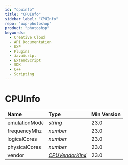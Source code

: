 ```yaml
---
id: "cpuinfo"
title: "CPUInfo"
sidebar_label: "CPUInfo"
repo: "uxp-photoshop"
product: "photoshop"
keywords:
  - Creative Cloud
  - API Documentation
  - UXP
  - Plugins
  - JavaScript
  - ExtendScript
  - SDK
  - C++
  - Scripting
---
```


# CPUInfo

| Name | Type | Min Version |
| :------ | :------ | :------ |
| emulationMode | *string* | 23.0 |
| frequencyMhz | *number* | 23.0 |
| logicalCores | *number* | 23.0 |
| physicalCores | *number* | 23.0 |
| vendor | [*CPUVendorKind*](/ps_reference/modules/coremodules/#cpuvendorkind) | 23.0 |
